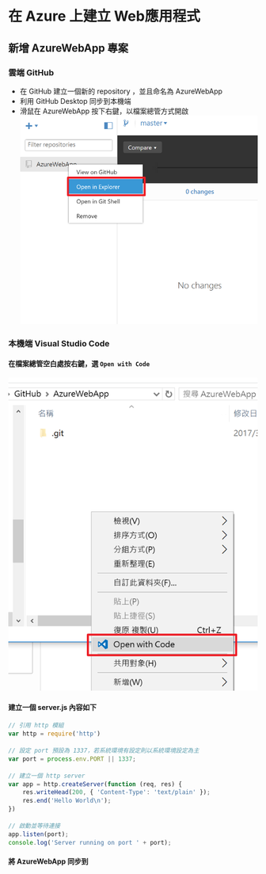 # 在 Azure 上建立 Web應用程式

## 新增 AzureWebApp 專案

### 雲端 GitHub 
* 在 GitHub 建立一個新的 repository ，並且命名為 AzureWebApp
* 利用 GitHub Desktop 同步到本機端
* 滑鼠在 AzureWebApp 按下右鍵，以檔案總管方式開啟
![|medium](/assets/github_open_in_explorer.png) 

### 本機端 Visual Studio Code
#### 在檔案總管空白處按右鍵，選 `Open with Code`
![](/assets/open_with_code.png)

#### 建立一個 server.js 內容如下

```js
// 引用 http 模組
var http = require('http')

// 設定 port 預設為 1337，若系統環境有設定則以系統環境設定為主
var port = process.env.PORT || 1337;

// 建立一個 http server
var app = http.createServer(function (req, res) {
    res.writeHead(200, { 'Content-Type': 'text/plain' });
    res.end('Hello World\n');
})

// 啟動並等待連接
app.listen(port);
console.log('Server running on port ' + port);
```

#### 將 AzureWebApp 同步到 


